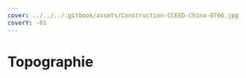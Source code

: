 ```yaml
---
cover: ../../../.gitbook/assets/Construction-CCEED-China-0766.jpg
coverY: -61
---
```


# Topographie

